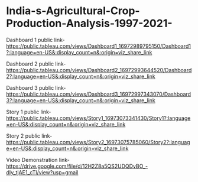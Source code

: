# India-s-Agricultural-Crop-Production-Analysis-1997-2021-


Dashboard 1 public link-https://public.tableau.com/views/Dashboard1_16972989795150/Dashboard1?:language=en-US&:display_count=n&:origin=viz_share_link

Dashboard 2 public link-https://public.tableau.com/views/Dashboard2_16972993644520/Dashboard2?:language=en-US&:display_count=n&:origin=viz_share_link

Dashboard 3 public link-https://public.tableau.com/views/Dashboard3_16972997343070/Dashboard3?:language=en-US&:display_count=n&:origin=viz_share_link

Story 1 public link-https://public.tableau.com/views/Story1_16973073341430/Story1?:language=en-US&:display_count=n&:origin=viz_share_link

Story 2 public link-https://public.tableau.com/views/Story2_16973075785060/Story2?:language=en-US&:display_count=n&:origin=viz_share_link

Video Demonstration link-https://drive.google.com/file/d/12H2Z8a5QS2UDQDvBO_-dIy_tjAE1_cTl/view?usp=gmail

